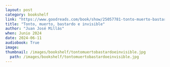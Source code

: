 ```yaml
---
layout: post
category: bookshelf
link: "https://www.goodreads.com/book/show/25057781-tonto-muerto-bastardo-e-invisible"
title: "Tonto, muerto, bastardo e invisible"
author: "Juan José Millás"
when: Junio 2024
date: 2024-06-11
audiobook: True
image:
thumbnail: /images/bookshelf/tontomuertobastardoeinvisible.jpg
  path: /images/bookshelf/tontomuertobastardoeinvisible.jpg
---
```

